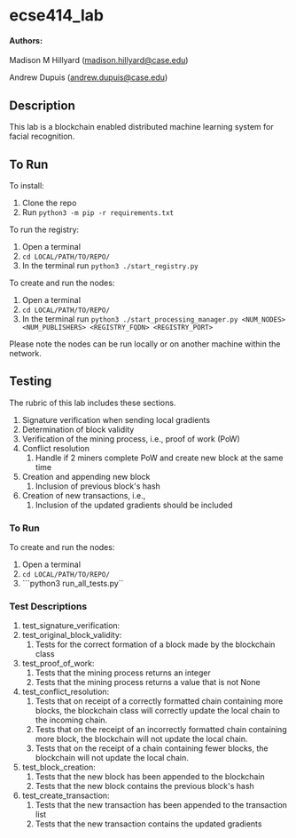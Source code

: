 # ecse414_lab

#### Authors:

Madison M Hillyard (madison.hillyard@case.edu)

Andrew Dupuis (andrew.dupuis@case.edu)


## Description

This lab is a blockchain enabled distributed machine learning system for facial recognition.

## To Run

To install:
1. Clone the repo
2. Run ```python3 -m pip -r requirements.txt```

To run  the registry:
1. Open a terminal
2. ```cd LOCAL/PATH/TO/REPO/```
3. In the terminal run ```python3 ./start_registry.py```
   
To create and run the nodes:
1. Open a terminal
2.  ```cd LOCAL/PATH/TO/REPO/```
3. In the terminal run ```python3 ./start_processing_manager.py <NUM_NODES> <NUM_PUBLISHERS> <REGISTRY_FQDN> <REGISTRY_PORT>```
   
Please note the nodes can be run locally or on another machine within the network.

## Testing
The rubric of this lab includes these sections.
   1. Signature verification when sending local gradients
   2. Determination of block validity 
   3. Verification of the mining process, i.e., proof of work (PoW)
   4. Conflict resolution 
      1. Handle if 2 miners complete PoW and create new block at the same time
   5. Creation and appending new block 
      1. Inclusion of previous block's hash
   6. Creation of new transactions, i.e., 
      1. Inclusion of the updated gradients should be included
      
### To Run

To create and run the nodes:
1.  Open a terminal
2.  ```cd LOCAL/PATH/TO/REPO/```
3.  ```python3 run_all_tests.py``

### Test Descriptions

1. test_signature_verification:
2. test_original_block_validity:
   1. Tests for the correct formation of a block made by the blockchain class
3. test_proof_of_work:
   1. Tests that the mining process returns an integer
   2. Tests that the mining process returns a value that is not None
4. test_conflict_resolution:
   1. Tests that on receipt of a correctly formatted chain containing more blocks, the blockchain class will correctly update the local chain to the incoming chain.
   2. Tests that on the receipt of an incorrectly formatted chain containing more block, the blockchain will not update the local chain.
   3. Tests that on the receipt of a chain containing fewer blocks, the blockchain will not update the local chain. 
5. test_block_creation:
   1. Tests that the new block has been appended to the blockchain
   2. Tests that the new block contains the previous block's hash
6. test_create_transaction:
   1. Tests that the new transaction has been appended to the transaction list
   2. Tests that the new transaction contains the updated gradients